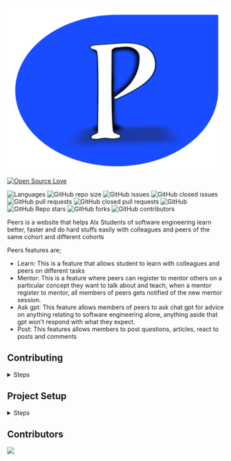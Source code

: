![Logo](static/assets/new-peers.png)

[![Open Source Love](https://badges.frapsoft.com/os/v1/open-source-175x29.png?v=103)](https://github.com/ellerbrock/open-source-badges/)

![Languages](https://img.shields.io/github/languages/top/Ayobami6/peers)
![GitHub repo size](https://img.shields.io/github/repo-size/Ayobami6/peers)
![GitHub issues](https://img.shields.io/github/issues/Ayobami6/peers)
![GitHub closed issues](https://img.shields.io/github/issues-closed/Ayobami6/peers)
![GitHub pull requests](https://img.shields.io/github/issues-pr/Ayobami6/peers)
![GitHub closed pull requests](https://img.shields.io/github/issues-pr-closed-raw/Ayobami6/peers)
![GitHub](https://img.shields.io/github/license/Ayobami6/peers)
![GitHub Repo stars](https://img.shields.io/github/stars/Ayobami6/peers?style=social)
![GitHub forks](https://img.shields.io/github/forks/Ayobami6/peers?style=social)
![GitHub contributors](https://img.shields.io/github/contributors/Ayobami6/peers)

Peers is a website that helps Alx Students of software engineering learn better, faster and do hard stuffs easily with colleagues and peers of the same cohort and different cohorts

Peers features are;

- Learn: This is a feature that allows student to learn with colleagues and peers on different tasks
- Mentor: This is a feature where peers can register to mentor others on a particular concept they want to talk about and teach, when a mentor register to mentor, all members of peers gets notified of the new mentor session.
- Ask gpt: This feature allows members of peers to ask chat gpt for advice on anything relating to software engineering alone, anything aside that gpt won't respond with what they expect.
- Post: This features allows members to post questions, articles, react to posts and comments

## Contributing

<details>
<summary>
Steps
</summary>

- Star the repository

![star repo](https://docs.github.com/assets/images/help/stars/starring-a-repository.png)

- Fork the repository

![fork image](https://www.earthdatascience.org/images/earth-analytics/git-version-control/githubguides-bootcamp-fork.png)

- Clone the forked repo to your local machine

```bash
git clone <url>
```

- Create a branch

```bash
git branch <branch name>
```

- Add your changes

- Create a pull request from your development branch

- Not sure of changes to make?

Check the Project section of the original repo for projects todo list or Click Goto Project below

[Goto Project](https://github.com/users/Ayobami6/projects/1)

or Goto Issues and choose any issues to fix

[Issues](https://github.com/Ayobami6/peers/issues)

</details>

## Project Setup

<details>
<summary>
Steps
</summary>

- Create a folder with name peers on your local machine

```bash
mkdir peers
cd peers
```

- Create virtual environment for linux and MacOX

```bash
python3 -m venv
```

- Activate venv

```bash
. venv/bin/activate
```

for Windows

```bash
> mkdir myproject
> cd myproject
> py -3 -m venv venv
```

Activate for Windows

```bash
venv\Scripts\activate
```

- Install all project dependecies

```bash
pip install -r requirements.txt
```

- Create `.env` file inside the root of peers to store your OpenAI Api

- Requesting the Postgresql database admin

Send an email [here](mailto:ayobamidele006@gmail.com) or Create and issue requesting it and specify changes to make or issues to fix

- Test the app from your local machine

Run

```bash
python manage.py runserver
```

Then open the generated port and host with your web browser with home endpoint

Like this

```
http://127.0.0.1:8000/home
```

If you encouter an issue setting up
create an Issue [here](https://github.com/Ayobami6/peers/issues)

</details>

## Contributors

<a href="https://github.com/Ayobami6/peers/graphs/contributors">
  <img src="https://contrib.rocks/image?repo=Ayobami6/peers" />
</a>
